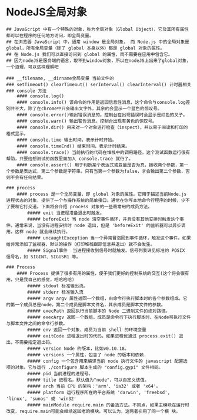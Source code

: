 # NodeJS全局对象
    ## JavaScript 中有一个特殊的对象，称为全局对象（Global Object），它及其所有属性都可以在程序的任何地方访问，即全局变量。
    ## 在浏览器 JavaScript 中，通常 window 是全局对象， 而 Node.js 中的全局对象是 global，所有全局变量（除了 global 本身以外）都是 global 对象的属性。
    ## 在 Node.js 我们可以直接访问到 global 的属性，而不需要在应用中包含它。
    ## 因为nodeJS是服务端的语言，取不到window对象，所以在nodeJS上出来了global对象，一个道理，可以这样理解吧

    ### __filename, __dirname全局变量 当前文件的
    ### setTimeout() clearTimeout() serInterval() clearInterval() 计时器相关 
    ### console 方法
        #### console.log()
        #### console.info() 该命令的作用是返回信息性消息，这个命令与console.log差别并不大，除了在chrome中只会输出文字外，其余的会显示一个蓝色的惊叹号。
        #### console.error()输出错误消息的。控制台在出现错误时会显示是红色的叉子。
        #### console.warn() 输出警告消息。控制台出现有黄色的惊叹号。
        #### console.dir() 用来对一个对象进行检查（inspect），并以易于阅读和打印的格式显示。
        #### console.time 输出时间，表示计时开始。
        #### console.timeEnd() 结束时间，表示计时结束。
        #### console.trace() 当前执行的代码在堆栈中的调用路径，这个测试函数运行很有帮助，只要给想测试的函数里面加入 console.trace 就行了。
        #### console.assert() 用于判断某个表达式或变量是否为真，接收两个参数，第一个参数是表达式，第二个参数是字符串。只有当第一个参数为false，才会输出第二个参数，否则不会有任何结果。

    ### process 
        #### process 是一个全局变量，即 global 对象的属性。它用于描述当前Node.js 进程状态的对象，提供了一个与操作系统的简单接口。通常在你写本地命令行程序的时候，少不了要和它打交道。下面将会介绍 process 对象的一些最常用的成员方法。
            ##### exit 当进程准备退出时触发。
            ##### beforeExit 当 node 清空事件循环，并且没有其他安排时触发这个事件。通常来说，当没有进程安排时 node 退出，但是 'beforeExit' 的监听器可以异步调用，这样 node 就会继续执行。
            ##### uncaughtException 当一个异常冒泡回到事件循环，触发这个事件。如果给异常添加了监视器，默认的操作（打印堆栈跟踪信息并退出）就不会发生。
            ##### Signal事件  当进程接收到信号时就触发。信号列表详见标准的 POSIX 信号名，如 SIGINT、SIGUSR1 等。
    
    ### Process
        #### Process 提供了很多有用的属性，便于我们更好的控制系统的交互(这个将会很有用，只是我自己的感觉，哈哈哈哈)
            ##### stdout 标准输出流。
            ##### stderr 标准输入流
            ##### argv argv 属性返回一个数组，由命令行执行脚本时的各个参数组成。它的第一个成员总是node，第二个成员是脚本文件名，其余成员是脚本文件的参数。
            ##### execPath 返回执行当前脚本的 Node 二进制文件的绝对路径。
            ##### execArgv 返回一个数组，成员是命令行下执行脚本时，在Node可执行文件与脚本文件之间的命令行参数。
            ##### env 返回一个对象，成员为当前 shell 的环境变量
            ##### exitCode 进程退出时的代码，如果进程优通过 process.exit() 退出，不需要指定退出码。
            ##### version Node 的版本，比如v0.10.18。
            ##### versions 一个属性，包含了 node 的版本和依赖.
            ##### config 一个包含用来编译当前 node 执行文件的 javascript 配置选项的对象。它与运行 ./configure 脚本生成的 "config.gypi" 文件相同。
            ##### pid 当前进程的进程号。
            ##### title 进程名，默认值为"node"，可以自定义该值。
            ##### arch 当前 CPU 的架构：'arm'、'ia32' 或者 'x64'。
            ##### platform 运行程序所在的平台系统 'darwin', 'freebsd', 'linux', 'sunos' 或 'win32'
            ##### mainModule require.main 的备选方法。不同点，如果主模块在运行时改变，require.main可能会继续返回老的模块。可以认为，这两者引用了同一个模 块。